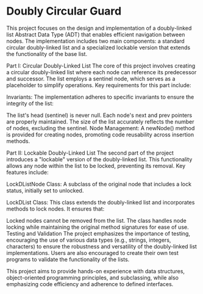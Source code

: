 # Doubly Circular Guard
This project focuses on the design and implementation of a doubly-linked list Abstract Data Type (ADT) that enables efficient navigation between nodes. The implementation includes two main components: a standard circular doubly-linked list and a specialized lockable version that extends the functionality of the base list.

Part I: Circular Doubly-Linked List
The core of this project involves creating a circular doubly-linked list where each node can reference its predecessor and successor. The list employs a sentinel node, which serves as a placeholder to simplify operations. Key requirements for this part include:

Invariants: The implementation adheres to specific invariants to ensure the integrity of the list:

The list's head (sentinel) is never null.
Each node's next and prev pointers are properly maintained.
The size of the list accurately reflects the number of nodes, excluding the sentinel.
Node Management: A newNode() method is provided for creating nodes, promoting code reusability across insertion methods.

Part II: Lockable Doubly-Linked List
The second part of the project introduces a "lockable" version of the doubly-linked list. This functionality allows any node within the list to be locked, preventing its removal. Key features include:

LockDListNode Class: A subclass of the original node that includes a lock status, initially set to unlocked.

LockDList Class: This class extends the doubly-linked list and incorporates methods to lock nodes. It ensures that:

Locked nodes cannot be removed from the list.
The class handles node locking while maintaining the original method signatures for ease of use.
Testing and Validation
The project emphasizes the importance of testing, encouraging the use of various data types (e.g., strings, integers, characters) to ensure the robustness and versatility of the doubly-linked list implementations. Users are also encouraged to create their own test programs to validate the functionality of the lists.

This project aims to provide hands-on experience with data structures, object-oriented programming principles, and subclassing, while also emphasizing code efficiency and adherence to defined interfaces.

